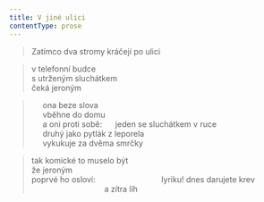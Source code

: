 ```yaml
---
title: V jiné ulici
contentType: prose
---
```


> Zatímco dva stromy kráčejí po ulici

> v telefonní budce  
> s utrženým sluchátkem  
> čeká jeroným

>      ona beze slova  
>      vběhne do domu  
>      a oni proti sobě:
>      jeden se sluchátkem v ruce  
>      druhý jako pytlák z leporela  
>      vykukuje za dvěma smrčky

> tak komické to muselo být  
> že jeroným  
> poprvé ho osloví:                             
>                                  lyriku! dnes darujete krev  
>                                  a zítra líh
